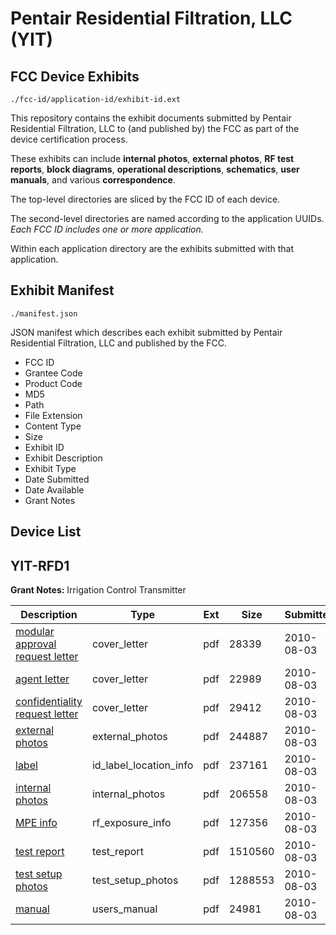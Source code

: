 # Pentair Residential Filtration, LLC (YIT)
## FCC Device Exhibits

```
./fcc-id/application-id/exhibit-id.ext
```

This repository contains the exhibit documents submitted by Pentair Residential Filtration, LLC to (and published by) the FCC as part of the device certification process.

These exhibits can include **internal photos**, **external photos**, **RF test reports**, **block diagrams**, **operational descriptions**, **schematics**, **user manuals**, and various **correspondence**.

The top-level directories are sliced by the FCC ID of each device.

The second-level directories are named according to the application UUIDs. *Each FCC ID includes one or more application.*

Within each application directory are the exhibits submitted with that application. 

## Exhibit Manifest

```
./manifest.json
```

JSON manifest which describes each exhibit submitted by Pentair Residential Filtration, LLC and published by the FCC.

- FCC ID
- Grantee Code
- Product Code
- MD5
- Path
- File Extension
- Content Type
- Size
- Exhibit ID
- Exhibit Description
- Exhibit Type
- Date Submitted
- Date Available
- Grant Notes

## Device List
## YIT-RFD1
**Grant Notes:** Irrigation Control Transmitter

| Description | Type | Ext | Size | Submitted | Available |
| ----------- | ---- | --- | ---- | --------- | --------- |
| [modular approval request letter](YIT-RFD1/38c96092af039e3d1a88faddcff08583/1321523.pdf) | cover_letter | pdf | 28339 | 2010-08-03 | 2010-08-04 |
| [agent letter](YIT-RFD1/38c96092af039e3d1a88faddcff08583/1321524.pdf) | cover_letter | pdf | 22989 | 2010-08-03 | 2010-08-04 |
| [confidentiality request letter](YIT-RFD1/38c96092af039e3d1a88faddcff08583/1321525.pdf) | cover_letter | pdf | 29412 | 2010-08-03 | 2010-08-04 |
| [external photos](YIT-RFD1/38c96092af039e3d1a88faddcff08583/1321526.pdf) | external_photos | pdf | 244887 | 2010-08-03 | 2010-08-04 |
| [label](YIT-RFD1/38c96092af039e3d1a88faddcff08583/1321528.pdf) | id_label_location_info | pdf | 237161 | 2010-08-03 | 2010-08-04 |
| [internal photos](YIT-RFD1/38c96092af039e3d1a88faddcff08583/1321527.pdf) | internal_photos | pdf | 206558 | 2010-08-03 | 2010-08-04 |
| [MPE info](YIT-RFD1/38c96092af039e3d1a88faddcff08583/1321530.pdf) | rf_exposure_info | pdf | 127356 | 2010-08-03 | 2010-08-04 |
| [test report](YIT-RFD1/38c96092af039e3d1a88faddcff08583/1321532.pdf) | test_report | pdf | 1510560 | 2010-08-03 | 2010-08-04 |
| [test setup photos](YIT-RFD1/38c96092af039e3d1a88faddcff08583/1321533.pdf) | test_setup_photos | pdf | 1288553 | 2010-08-03 | 2010-08-04 |
| [manual](YIT-RFD1/38c96092af039e3d1a88faddcff08583/1321534.pdf) | users_manual | pdf | 24981 | 2010-08-03 | 2010-08-04 |
